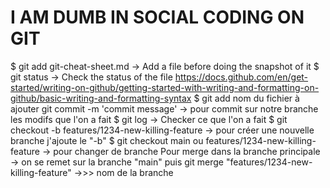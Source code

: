 # I AM DUMB IN SOCIAL CODING ON GIT
$ git add git-cheat-sheet.md -> Add a file before doing the snapshot of it
$ git status -> Check the status of the file
https://docs.github.com/en/get-started/writing-on-github/getting-started-with-writing-and-formatting-on-github/basic-writing-and-formatting-syntax
$ git add nom du fichier à ajouter 
git commit -m 'commit message' -> pour commit sur notre branche les modifs que l'on a fait
$ git log -> Checker ce que l'on a fait
$ git checkout -b features/1234-new-killing-feature -> pour créer une nouvelle branche j'ajoute le "-b"
$ git checkout main ou features/1234-new-killing-feature -> pour changer de branche
Pour merge dans la branche principale -> on se remet sur la branche "main" puis git merge "features/1234-new-killing-feature" ->>> nom de la branche 
